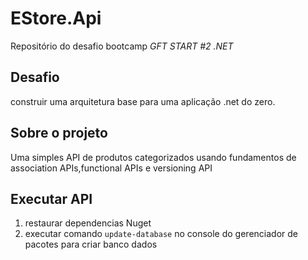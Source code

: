 # EStore.Api
Repositório do desafio bootcamp *GFT START #2 .NET* 

## Desafio
construir uma arquitetura base para uma aplicação .net do zero.

## Sobre o projeto
Uma simples API de produtos categorizados usando fundamentos de association APIs,functional APIs e versioning API

## Executar API

1. restaurar dependencias Nuget
1. executar comando `update-database` no console do gerenciador de pacotes para criar banco dados
